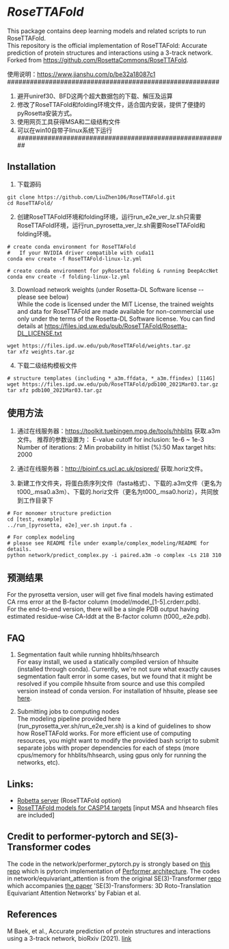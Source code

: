 # *RoseTTAFold* 
This package contains deep learning models and related scripts to run RoseTTAFold.  
This repository is the official implementation of RoseTTAFold: Accurate prediction of protein structures and interactions using a 3-track network.
Forked from https://github.com/RosettaCommons/RoseTTAFold.

使用说明：https://www.jianshu.com/p/be32a18087c1
########################################################
1. 避开uniref30、BFD这两个超大数据包的下载、解压及运算
2. 修改了RoseTTAFold和folding环境文件，适合国内安装，提供了便捷的pyRosetta安装方式。
3. 使用网页工具获得MSA和二级结构文件
4. 可以在win10自带子linux系统下运行
########################################################

## Installation

1. 下载源码
```
git clone https://github.com/LiuZhen106/RoseTTAFold.git
cd RoseTTAFold/
```

2. 创建RoseTTAFold环境和folding环境，运行run_e2e_ver_lz.sh只需要RoseTTAFold环境，运行run_pyrosetta_ver_lz.sh需要RoseTTAFold和folding环境。
```
# create conda environment for RoseTTAFold
#   If your NVIDIA driver compatible with cuda11
conda env create -f RoseTTAFold-linux-lz.yml

# create conda environment for pyRosetta folding & running DeepAccNet
conda env create -f folding-linux-lz.yml
```

3. Download network weights (under Rosetta-DL Software license -- please see below)  
While the code is licensed under the MIT License, the trained weights and data for RoseTTAFold are made available for non-commercial use only under the terms of the Rosetta-DL Software license. You can find details at https://files.ipd.uw.edu/pub/RoseTTAFold/Rosetta-DL_LICENSE.txt

```
wget https://files.ipd.uw.edu/pub/RoseTTAFold/weights.tar.gz
tar xfz weights.tar.gz
```

4. 下载二级结构模板文件
```
# structure templates (including *_a3m.ffdata, *_a3m.ffindex) [114G]
wget https://files.ipd.uw.edu/pub/RoseTTAFold/pdb100_2021Mar03.tar.gz
tar xfz pdb100_2021Mar03.tar.gz
```

## 使用方法
1. 通过在线服务器：https://toolkit.tuebingen.mpg.de/tools/hhblits 获取.a3m文件。
推荐的参数设置为：
E-value cutoff for inclusion: 1e-6 ~ 1e-3
Number of iterations: 2
Min probability in hitlist (%):50
Max target hits: 2000
2. 通过在线服务器：http://bioinf.cs.ucl.ac.uk/psipred/ 获取.horiz文件。

3. 新建工作文件夹，将蛋白质序列文件（fasta格式）、下载的.a3m文件（更名为t000_.msa0.a3m）、下载的.horiz文件（更名为t000_.msa0.horiz），共同放到工作目录下
```
# For monomer structure prediction
cd [test, example]
../run_[pyrosetta, e2e]_ver.sh input.fa .

# For complex modeling
# please see README file under example/complex_modeling/README for details.
python network/predict_complex.py -i paired.a3m -o complex -Ls 218 310 
```

## 预测结果
For the pyrosetta version, user will get five final models having estimated CA rms error at the B-factor column (model/model_[1-5].crderr.pdb).  
For the end-to-end version, there will be a single PDB output having estimated residue-wise CA-lddt at the B-factor column (t000_.e2e.pdb).

## FAQ
1. Segmentation fault while running hhblits/hhsearch  
For easy install, we used a statically compiled version of hhsuite (installed through conda). Currently, we're not sure what exactly causes segmentation fault error in some cases, but we found that it might be resolved if you compile hhsuite from source and use this compiled version instead of conda version. For installation of hhsuite, please see [here](https://github.com/soedinglab/hh-suite).

2. Submitting jobs to computing nodes  
The modeling pipeline provided here (run_pyrosetta_ver.sh/run_e2e_ver.sh) is a kind of guidelines to show how RoseTTAFold works. For more efficient use of computing resources, you might want to modify the provided bash script to submit separate jobs with proper dependencies for each of steps (more cpus/memory for hhblits/hhsearch, using gpus only for running the networks, etc). 

## Links:

* [Robetta server](https://robetta.bakerlab.org/) (RoseTTAFold option)
* [RoseTTAFold models for CASP14 targets](https://files.ipd.uw.edu/pub/RoseTTAFold/casp14_models.tar.gz) [input MSA and hhsearch files are included]

## Credit to performer-pytorch and SE(3)-Transformer codes
The code in the network/performer_pytorch.py is strongly based on [this repo](https://github.com/lucidrains/performer-pytorch) which is pytorch implementation of [Performer architecture](https://arxiv.org/abs/2009.14794).
The codes in network/equivariant_attention is from the original SE(3)-Transformer [repo](https://github.com/FabianFuchsML/se3-transformer-public) which accompanies [the paper](https://arxiv.org/abs/2006.10503) 'SE(3)-Transformers: 3D Roto-Translation Equivariant Attention Networks' by Fabian et al.


## References

M Baek, et al., Accurate prediction of protein structures and interactions using a 3-track network, bioRxiv (2021). [link](https://www.biorxiv.org/content/10.1101/2021.06.14.448402v1)

